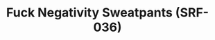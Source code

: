 ---
ee_id: '4366'
site: '1'
type: '2'
long_id: 2016-077 Fuck Negativity Sweatpants
url: 2016-077-fuck-negativity-white-sweatpants
title: Fuck Negativity Sweatpants (SRF-036)
year: '2016'
medium: Sweatpants
commission:
add_credit:
dims:
pitch:
ps:
live_url:
related: "[4277] [2014-088-going-negative-lakes] 2014-088 Going Negative / Lakes"
youtube:
imgs: Arcangel-Surfware-fuck-negativity-white-sweatpants-2016-077-full-database.jpg
subheading:
year2: '2016'
download:
add_credits:
related_code:
layout: things-i-made
---